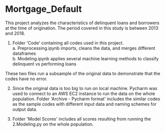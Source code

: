 # Mortgage_Default
 This project analyzes the characteristics of delinquent loans and borrowers at the time of origination. The period covered in this study is between 2013 and 2018.
 
 1. Folder 'Code' containing all codes used in this project.   
   a. Preprocessing.ipynb imports, cleans the data, and merges different dataframes  
   b. Modeling.ipynb applies several machine learning methods to classify delinquent vs performing loans  
 
 These two files run a subsample of the original data to demonstrate that the codes have no error.  
 
 2. Since the original data is too big to run on local machine. Pycharm was used to connect to an AWS EC2 instance to run the data on the whole population. Folder 'Archive - Pycharm format' includes the similar codes as the sample codes with different input data and naming schemes for output data.  
 
 3. Folder 'Model Scores' includes all scores resulting from running the 2.Modeling.py on the whole population.  
